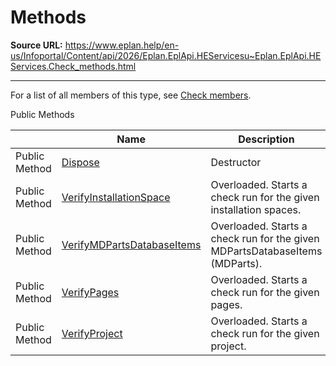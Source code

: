 # Methods

**Source URL:** https://www.eplan.help/en-us/Infoportal/Content/api/2026/Eplan.EplApi.HEServicesu~Eplan.EplApi.HEServices.Check_methods.html

---

For a list of all members of this type, see [Check members](Eplan.EplApi.HEServicesu~Eplan.EplApi.HEServices.Check_members.html).

Public Methods

|  | Name | Description |
| --- | --- | --- |
| Public Method | [Dispose](Eplan.EplApi.HEServicesu~Eplan.EplApi.HEServices.Check~Dispose().html) | Destructor |
| Public Method | [VerifyInstallationSpace](Eplan.EplApi.HEServicesu~Eplan.EplApi.HEServices.Check~VerifyInstallationSpace.html) | Overloaded. Starts a check run for the given installation spaces. |
| Public Method | [VerifyMDPartsDatabaseItems](Eplan.EplApi.HEServicesu~Eplan.EplApi.HEServices.Check~VerifyMDPartsDatabaseItems.html) | Overloaded. Starts a check run for the given MDPartsDatabaseItems (MDParts). |
| Public Method | [VerifyPages](Eplan.EplApi.HEServicesu~Eplan.EplApi.HEServices.Check~VerifyPages.html) | Overloaded. Starts a check run for the given pages. |
| Public Method | [VerifyProject](Eplan.EplApi.HEServicesu~Eplan.EplApi.HEServices.Check~VerifyProject.html) | Overloaded. Starts a check run for the given project. |


